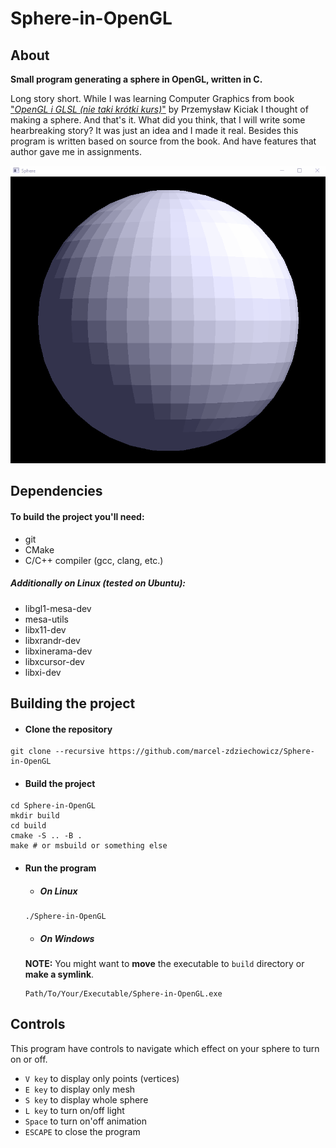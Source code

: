 # Sphere-in-OpenGL

## About

**Small program generating a sphere in OpenGL, written in C.**

Long story short. While I was learning Computer Graphics from book ["_OpenGL i GLSL (nie taki krótki kurs)_"](https://helion.pl/ksiazki/opengl-i-glsl-nie-taki-krotki-kurs-czesc-i-przemyslaw-kiciak,e_1ha3.htm#format/e) by Przemysław Kiciak I thought of making a sphere. And that's it. What did you think, that I will write some hearbreaking story? It was just an idea and I made it real. Besides this program is written based on source from the book. And have features that author gave me in assignments. 

![How did this happen!?](https://github.com/marcel-zdziechowicz/Sphere-in-OpenGL/blob/master/misc/Sphere.gif "Sphere")

## Dependencies

#### To build the project you'll need:

* git
* CMake
* C/C++ compiler (gcc, clang, etc.)

##### Additionally on Linux (tested on Ubuntu):

  * libgl1-mesa-dev
  * mesa-utils
  * libx11-dev
  * libxrandr-dev
  * libxinerama-dev
  * libxcursor-dev
  * libxi-dev

## Building the project

* #### Clone the repository

```shell
git clone --recursive https://github.com/marcel-zdziechowicz/Sphere-in-OpenGL
```

* #### Build the project

```shell
cd Sphere-in-OpenGL
mkdir build
cd build
cmake -S .. -B .
make # or msbuild or something else
```

* #### Run the program

    * ##### On Linux

    ```shell
    ./Sphere-in-OpenGL
    ```

    * ##### On Windows

    **NOTE:** You might want to **move** the executable to `build` directory or **make a symlink**.

    ```shell
    Path/To/Your/Executable/Sphere-in-OpenGL.exe
    ```

## Controls

This program have controls to navigate which effect on your sphere to turn on or off.

* `V key` to display only points (vertices)
* `E key` to display only mesh
* `S key` to display whole sphere
* `L key` to turn on/off light
* `Space` to turn on'off animation
* `ESCAPE` to close the program